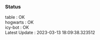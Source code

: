 ### Status


table : OK  
hogwarts : OK  
icy-bot : OK  
Latest Update : 2023-03-13 18:09:38.323512
